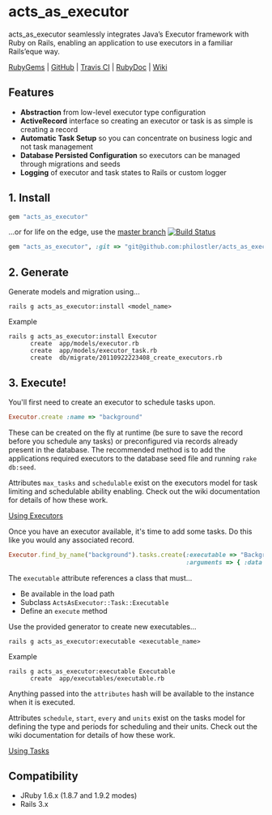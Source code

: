 # acts_as_executor

acts_as_executor seamlessly integrates Java’s Executor framework with Ruby on Rails, enabling an application to use executors in a familiar Rails’eque way.

[RubyGems][ruby_gems] | [GitHub][github] | [Travis CI][travis_ci] | [RubyDoc][ruby_doc] | [Wiki][wiki]

## Features
* **Abstraction** from low-level executor type configuration
* **ActiveRecord** interface so creating an executor or task is as simple is creating a record
* **Automatic Task Setup** so you can concentrate on business logic and not task management
* **Database Persisted Configuration** so executors can be managed through migrations and seeds
* **Logging** of executor and task states to Rails or custom logger

## 1. Install
```ruby
gem "acts_as_executor"
```
...or for life on the edge, use the [master branch][github_master] [![Build Status][travis_ci_build_status]][travis_ci]

```ruby
gem "acts_as_executor", :git => "git@github.com:philostler/acts_as_executor.git"
```

## 2. Generate
Generate models and migration using...

```
rails g acts_as_executor:install <model_name>
```

Example

```
rails g acts_as_executor:install Executor
      create  app/models/executor.rb
      create  app/models/executor_task.rb
      create  db/migrate/20110922223408_create_executors.rb
```

## 3. Execute!
You'll first need to create an executor to schedule tasks upon.

```ruby
Executor.create :name => "background"
```

These can be created on the fly at runtime (be sure to save the record before you schedule any tasks) or preconfigured via records already present in the database. The recommended method is to add the applications required executors to the database seed file and running ```rake db:seed```.

Attributes ```max_tasks``` and ```schedulable``` exist on the executors model for task limiting and schedulable ability enabling. Check out the wiki documentation for details of how these work.

[Using Executors][wiki_using_executors]

Once you have an executor available, it's time to add some tasks. Do this like you would any associated record.

```ruby
Executor.find_by_name("background").tasks.create(:executable => "BackgroundTask",
                                                 :arguments => { :data => "This is my data"})
```

The ```executable``` attribute references a class that must...

* Be available in the load path
* Subclass ```ActsAsExecutor::Task::Executable```
* Define an ```execute``` method

Use the provided generator to create new executables...

```
rails g acts_as_executor:executable <executable_name>
```

Example

```
rails g acts_as_executor:executable Executable
      create  app/executables/executable.rb
```

Anything passed into the ```attributes``` hash will be available to the instance when it is executed.

Attributes ```schedule```, ```start```, ```every``` and ```units``` exist on the tasks model for defining the type and periods for scheduling and their units. Check out the wiki documentation for details of how these work.

[Using Tasks][wiki_using_tasks]

## Compatibility
* JRuby 1.6.x (1.8.7 and 1.9.2 modes)
* Rails 3.x

[github]: https://github.com/philostler/acts_as_executor
[github_master]: https://github.com/philostler/acts_as_executor/tree/master
[ruby_doc]: http://rubydoc.info/github/philostler/acts_as_executor/master/frames
[ruby_gems]: http://rubygems.org/gems/acts_as_executor
[travis_ci]: http://travis-ci.org/philostler/acts_as_executor
[travis_ci_build_status]: https://secure.travis-ci.org/philostler/acts_as_executor.png
[wiki]: https://github.com/philostler/acts_as_executor/wiki
[wiki_using_executors]: https://github.com/philostler/acts_as_executor/wiki/Using-Executors
[wiki_using_tasks]: https://github.com/philostler/acts_as_executor/wiki/Using-Tasks